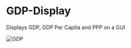 # GDP-Display
Displays GDP, GDP Per Capita and PPP on a GUI

![GDP](https://user-images.githubusercontent.com/62399914/158502127-6fceb326-5813-4518-8051-0a3c29fc091d.png)
